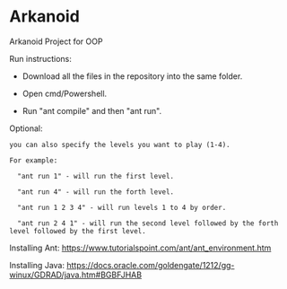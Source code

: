 # Arkanoid
Arkanoid Project for OOP

Run instructions:
  - Download all the files in the repository into the same folder.
  
  - Open cmd/Powershell.
  
  - Run "ant compile" and then "ant run".
  
  
  
  Optional:
  
    you can also specify the levels you want to play (1-4).
    
    For example:
    
      "ant run 1" - will run the first level.
      
      "ant run 4" - will run the forth level.
      
      "ant run 1 2 3 4" - will run levels 1 to 4 by order.
      
      "ant run 2 4 1" - will run the second level followed by the forth level followed by the first level.
      




Installing Ant: https://www.tutorialspoint.com/ant/ant_environment.htm

Installing Java: https://docs.oracle.com/goldengate/1212/gg-winux/GDRAD/java.htm#BGBFJHAB
